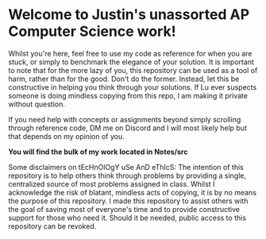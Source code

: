 # Welcome to Justin's unassorted AP Computer Science work!

Whilst you're here, feel free to use my code as reference for when you are stuck, or simply to benchmark the elegance of your solution.
It is important to note that for the more lazy of you, this repository can be used as a tool of harm, rather than for the good. Don't do the former. Instead, let this be constructive in helping you think through your solutions.
If Lu ever suspects someone is doing mindless copying from this repo, I am making it private without question.

If you need help with concepts or assignments beyond simply scrolling through reference code, DM me on Discord and I will most likely help but that depends on my opinion of you.

**You will find the bulk of my work located in Notes/src**


Some disclaimers on tEcHnOlOgY uSe AnD eThIcS:
The intention of this repository is to help others think through problems by providing a single, centralized source of most problems assigned in class.
Whilst I acknowledge the risk of blatant, mindless acts of copying, it is by no means the purpose of this repository.
I made this repository to assist others with the goal of saving most of everyone's time and to provide constructive support for those who need it.
Should it be needed, public access to this repository can be revoked.
